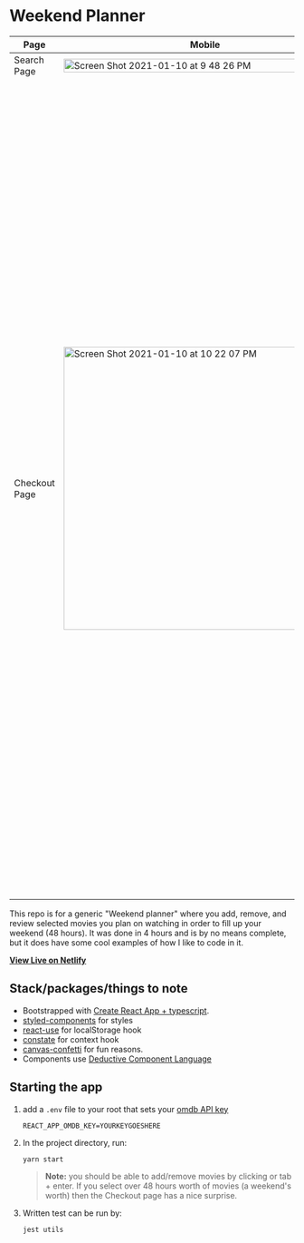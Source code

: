 # Weekend Planner


| Page | Mobile | Desktop |
| ----- | ------------- | ------------- |
| Search Page| <img width="100%" alt="Screen Shot 2021-01-10 at 9 48 26 PM" src="https://user-images.githubusercontent.com/5474124/104148011-c83f0700-538d-11eb-812c-5aa5d18e1608.png">  | <img width="100%" alt="Screen Shot 2021-01-10 at 9 48 41 PM" src="https://user-images.githubusercontent.com/5474124/104148009-c5441680-538d-11eb-839e-78f5b18a51c3.png">  |
| Checkout Page | <img width="499" alt="Screen Shot 2021-01-10 at 10 22 07 PM" src="https://user-images.githubusercontent.com/5474124/104149121-54ebc400-5392-11eb-93db-e20c4d249caf.png"> | <img width="1440" alt="Screen Shot 2021-01-10 at 10 21 57 PM" src="https://user-images.githubusercontent.com/5474124/104149123-561cf100-5392-11eb-94d1-b2040f59c8df.png"> |



This repo is for a generic "Weekend planner" where you add, remove, and review selected movies you plan on watching in order to fill up your weekend (48 hours). It was done in 4 hours and is by no means complete, but it does have some cool examples of how I like to code in it.

**[View Live on Netlify](https://weekend-planner.netlify.app/)**

## Stack/packages/things to note
- Bootstrapped with [Create React App + typescript](https://facebook.github.io/create-react-app/docs/getting-started).
- [styled-components](https://styled-components.com/) for styles
- [react-use](https://github.com/streamich/react-use) for localStorage hook
- [constate](https://github.com/diegohaz/constate) for context hook
- [canvas-confetti](https://github.com/catdad/canvas-confetti) for fun reasons.
- Components use [Deductive Component Language](https://www.hovalabs.com/blog/deductive-component-language)


## Starting the app

1. add a ``.env`` file to your root that sets your [omdb API key](http://omdbapi.com/apikey.aspx)
    ```
    REACT_APP_OMDB_KEY=YOURKEYGOESHERE
    ```

2. In the project directory, run:
    ```
    yarn start
    ```
    > **Note:** you should be able to add/remove movies by clicking or tab + enter. If you select over 48 hours worth of movies (a weekend's worth) then the Checkout page has a nice surprise.
3. Written test can be run by:
    ```
    jest utils
    ```




